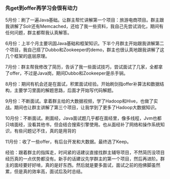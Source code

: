 
### 先get到offer再学习会很有动力

5月份：刷了一遍Java基础。让群主帮忙讲解第一个项目：旅游电商项目。群主跟我讲解了Solr还有Memcached，还给了我一些资料，我自己先尝试消化，期间有任何问题，群主都帮我认真解答。

6月份：上半个月主要巩固Java基础和框架知识。下半个月群主开始跟我讲解第二个项目，我自己搭了Dubbo和Zookeeper的demo，群主也很认真地跟我讲解了这几个框架的底层原理。

7月份：群主帮我修改了简历，告诉了我一些面试技巧，尝试面试了几家，全都拿了offer，不过是Java岗，期间Dubbo和Zookeeper是杀手锏。

8月份：期间有机会还是在面试，积累面试经验。开始刷剑指offer补算法和数据结构，主要学习里面的解题思路，后面才开始写代码解题。

9月份：不断面试。拿着群主给的大数据视频，学了Hadoop和Hive，也做了实战。期间也让群主讲解了第三个项目，让我学到了更多了Hadoop大数据知识。

10月份：不断面试。刷面经，Java面试题几乎都在面经里，像多线程，Jvm也都只啃面经，没看其他书，但会结合搜索引擎使用。也从面经补了网络和操作系统知识，有些问题记不住，真的是用背的

11月份：收了一些offer，有后台开发和大数据。最终选了Keep。

经验：跟着群主的指挥走，时间紧的话建议直接找群主辅导项目，不然简历没项目经历真的一点优势都没有。新手的话建议先学群主的第一个项目，然后再进阶。群主的面经要好好啃，真的是好东西。然后就是要多面试，面试之前的抱佛脚虽然累，但是真的效率高，面试后及时总结。